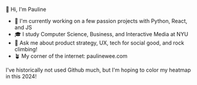 👋 Hi, I'm Pauline
- 🔭 I'm currently working on a few passion projects with Python, React, and JS
- 🎓 I study Computer Science, Business, and Interactive Media at NYU
- 💬 Ask me about product strategy, UX, tech for social good, and rock climbing!
- 🪴 My corner of the internet: paulinewee.com

I've historically not used Github much, but I'm hoping to color my heatmap in this 2024!
